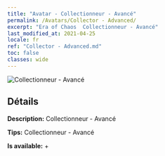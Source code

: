 ```yaml
---
title: "Avatar - Collectionneur - Avancé"
permalink: /Avatars/Collector - Advanced/
excerpt: "Era of Chaos  Collectionneur - Avancé"
last_modified_at: 2021-04-25
locale: fr
ref: "Collector - Advanced.md"
toc: false
classes: wide
---
```

 ![Collectionneur - Avancé](/images/a/avatarFrame_72.png)

## Détails

 **Description:** Collectionneur - Avancé 

 **Tips:** Collectionneur - Avancé 

 **Is available:**  + 


